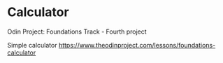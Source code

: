 # Calculator
Odin Project: Foundations Track - Fourth project

Simple calculator
https://www.theodinproject.com/lessons/foundations-calculator
